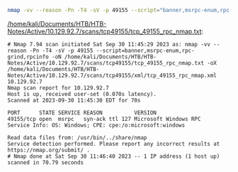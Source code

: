 ```bash
nmap -vv --reason -Pn -T4 -sV -p 49155 --script="banner,msrpc-enum,rpc-grind,rpcinfo" -oN "/home/kali/Documents/HTB/HTB-Notes/Active/10.129.92.7/scans/tcp49155/tcp_49155_rpc_nmap.txt" -oX "/home/kali/Documents/HTB/HTB-Notes/Active/10.129.92.7/scans/tcp49155/xml/tcp_49155_rpc_nmap.xml" 10.129.92.7
```

[/home/kali/Documents/HTB/HTB-Notes/Active/10.129.92.7/scans/tcp49155/tcp_49155_rpc_nmap.txt](file:///home/kali/Documents/HTB/HTB-Notes/Active/10.129.92.7/scans/tcp49155/tcp_49155_rpc_nmap.txt):

```
# Nmap 7.94 scan initiated Sat Sep 30 11:45:29 2023 as: nmap -vv --reason -Pn -T4 -sV -p 49155 --script=banner,msrpc-enum,rpc-grind,rpcinfo -oN /home/kali/Documents/HTB/HTB-Notes/Active/10.129.92.7/scans/tcp49155/tcp_49155_rpc_nmap.txt -oX /home/kali/Documents/HTB/HTB-Notes/Active/10.129.92.7/scans/tcp49155/xml/tcp_49155_rpc_nmap.xml 10.129.92.7
Nmap scan report for 10.129.92.7
Host is up, received user-set (0.070s latency).
Scanned at 2023-09-30 11:45:30 EDT for 70s

PORT      STATE SERVICE REASON          VERSION
49155/tcp open  msrpc   syn-ack ttl 127 Microsoft Windows RPC
Service Info: OS: Windows; CPE: cpe:/o:microsoft:windows

Read data files from: /usr/bin/../share/nmap
Service detection performed. Please report any incorrect results at https://nmap.org/submit/ .
# Nmap done at Sat Sep 30 11:46:40 2023 -- 1 IP address (1 host up) scanned in 70.79 seconds

```
